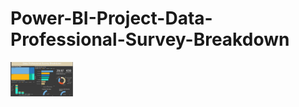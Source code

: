 # Power-BI-Project-Data-Professional-Survey-Breakdown
<p float="left">
  <img src="Image.jpg" width="100" />
</p>
